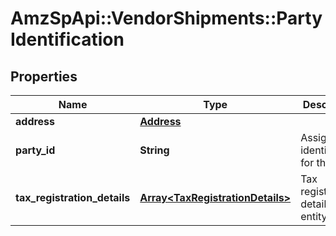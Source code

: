 # AmzSpApi::VendorShipments::PartyIdentification

## Properties
Name | Type | Description | Notes
------------ | ------------- | ------------- | -------------
**address** | [**Address**](Address.md) |  | [optional] 
**party_id** | **String** | Assigned identification for the party. | 
**tax_registration_details** | [**Array&lt;TaxRegistrationDetails&gt;**](TaxRegistrationDetails.md) | Tax registration details of the entity. | [optional] 

